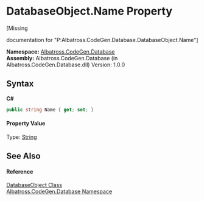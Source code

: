 # DatabaseObject.Name Property 
 

\[Missing <summary> documentation for "P:Albatross.CodeGen.Database.DatabaseObject.Name"\]

**Namespace:**&nbsp;<a href="E11F5D98">Albatross.CodeGen.Database</a><br />**Assembly:**&nbsp;Albatross.CodeGen.Database (in Albatross.CodeGen.Database.dll) Version: 1.0.0

## Syntax

**C#**<br />
``` C#
public string Name { get; set; }
```


#### Property Value
Type: <a href="http://msdn2.microsoft.com/en-us/library/s1wwdcbf" target="_blank">String</a>

## See Also


#### Reference
<a href="69114895">DatabaseObject Class</a><br /><a href="E11F5D98">Albatross.CodeGen.Database Namespace</a><br />